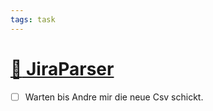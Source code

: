 ```yaml
---
tags: task
---
```

# [:file_folder: JiraParser](#DONE:40)
<!-- +anderes -->
- [ ] Warten bis Andre mir die neue Csv schickt.
<!-- created:2021-02-03T19:36:01.815Z completed:2021-03-13T12:18:51.042Z -->
